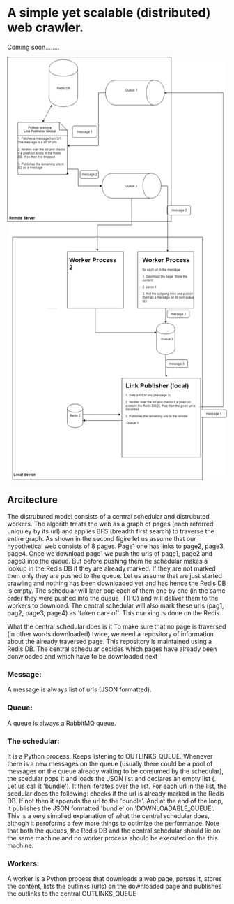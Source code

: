 # A simple yet scalable (distributed) web crawler.

Coming soon........

<img src="https://github.com/sajid1189/simple_crawler/blob/develop/structure.png">

## Arcitecture

The distrubuted model consists of a central schedular and distrubuted workers. The algorith treats the web as a graph of pages (each referred uniquley by its url) and applies BFS (breadth first search) to traverse the entire graph. As shown in the second figire let us assume that our hypothetical web consists of 8 pages. Page1 one has links to page2, page3, page4. Once we download page1 we push the urls of page1, page2 and page3 into the queue. But before pushing them he schedular makes a lookup in the Redis DB if they are already marked. If they are not marked then only they are pushed to the queue. Let us assume that we just started crawling and nothing has been downloaded yet and has hence the Redis DB is empty.  The schedular will later pop each of them one by one (in the same order they were pushed into the queue -FIFO) and will deliver them to the workers to download. The central schedular will also mark these urls (pag1, pag2, page3, page4) as 'taken care of'. This marking is done on the Redis. 

What  the central schedular does is it  To make sure that no page is traversed (in other words downloaded) twice, we need a repository of information about the already traversed page. This repository is maintained using a Redis DB. The central schedular decides which pages have already been donwloaded and which have to be downloaded next

### Message:
A message is always list of urls (JSON formatted).

### Queue:
A queue is always a RabbitMQ queue.

### The schedular:
It is a Python process. Keeps listening to OUTLINKS_QUEUE. Whenever there is a new messages on the queue (usually there could be a pool of messages on the queue already waiting to be consumed by the schedular), the scedular pops it and loads the JSON list and declares an empty list (. Let us call it 'bundle'). It then iterates over the list. For each url in the list, the scedular does the following: checks if the url is already marked in the Redis DB. If not then it appends the url to the 'bundle'. And at the end of the loop, it publishes the JSON formatted 'bundle' on 'DOWNLOADABLE_QUEUE'. This is a very simplied explanation of what the central schedular does, althogh it peroforms a few more things to optimize the performance. Note that both the queues, the Redis DB and the central schedular should lie on the same machine and no worker process should be executed on the this machine.

### Workers: 
A worker is a Python process that downloads a web page, parses it, stores the content, lists the outlinks (urls) on the downloaded page and publishes the outlinks to the central OUTLINKS_QUEUE
